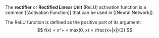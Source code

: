 The **rectifier** or **Rectified Linear Unit** (ReLU) activation function is a common [[Activation Function]] that can be used in [[Neural Network]].

The ReLU function is defined as the positive part of its argument:
$$
f(x) = x^+ = max(0, x) = \frac{x+|x|}{2}
$$